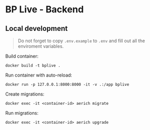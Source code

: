 # BP Live - Backend

## Local development

> Do not forget to copy `.env.example` to `.env` and fill out all the enviroment variables.

Build container:

```
docker build -t bplive .
```

Run container with auto-reload:

```
docker run -p 127.0.0.1:8000:8000 -it -v .:/app bplive
```

Create migrations:

```
docker exec -it <container-id> aerich migrate
```

Run migrations:

```
docker exec -it <container-id> aerich upgrade
```
